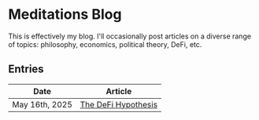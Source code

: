 # Meditations Blog

This is effectively my blog. I'll occasionally post articles on a diverse range of topics:
philosophy, economics, political theory, DeFi, etc.

## Entries

| Date | Article |
|:--:|:--:|
| May 16th, 2025 | [The DeFi Hypothesis](The%20DeFi%20Hypothesis/README.md) |

